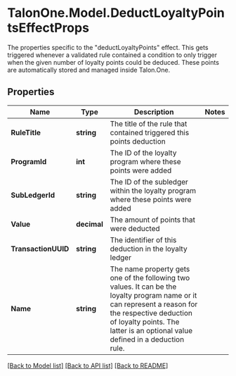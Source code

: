 # TalonOne.Model.DeductLoyaltyPointsEffectProps
The properties specific to the \"deductLoyaltyPoints\" effect. This gets triggered whenever a validated rule contained a condition to only trigger when the given number of loyalty points could be deduced. These points are automatically stored and managed inside Talon.One.
## Properties

Name | Type | Description | Notes
------------ | ------------- | ------------- | -------------
**RuleTitle** | **string** | The title of the rule that contained triggered this points deduction | 
**ProgramId** | **int** | The ID of the loyalty program where these points were added | 
**SubLedgerId** | **string** | The ID of the subledger within the loyalty program where these points were added | 
**Value** | **decimal** | The amount of points that were deducted | 
**TransactionUUID** | **string** | The identifier of this deduction in the loyalty ledger | 
**Name** | **string** | The name property gets one of the following two values. It can be the loyalty program name or it can represent a reason for the respective deduction of loyalty points. The latter is an optional value defined in a deduction rule.  | 

[[Back to Model list]](../README.md#documentation-for-models) [[Back to API list]](../README.md#documentation-for-api-endpoints) [[Back to README]](../README.md)

